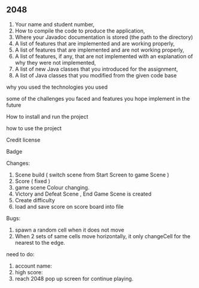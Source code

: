 ## [](https://github.com/biong40/COMP2042_CW_hfygl1) 2048

1. Your name and student number,
2. How to compile the code to produce the application,
3. Where your Javadoc documentation is stored (the path to the directory)
4. A list of features that are implemented and are working properly,
5. A list of features that are implemented and are not working properly,
6. A list of features, if any, that are not implemented with an explanation of why they
   were not implemented,
7. A list of new Java classes that you introduced for the assignment,
8. A list of Java classes that you modified from the given code base



why you used the technologies you used

some of the challenges you faced and features you hope implement in the future


How to install and run the project

how to use the project



Credit
license

Badge




Changes:
1. Scene build ( switch scene from Start Screen to game Scene )
2. Score ( fixed )
3. game scene Colour changing.
4. Victory and Defeat Scene , End Game Scene is created 
5. Create difficulty 
6. load and save score on score board into file






Bugs:
1. spawn a random cell when it does not move 
3. When 2 sets of same cells move horizontally, it only changeCell for the nearest to the edge.


need to do:
1. account name: 
2. high score:
5. reach 2048 pop up screen for continue playing.


